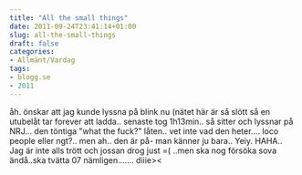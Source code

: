 ```yaml
---
title: "All the small things"
date: 2011-09-24T23:41:14+01:00
slug: all-the-small-things
draft: false
categories:
- Allmänt/Vardag
tags:
- blogg.se
- 2011
---
```

åh. önskar att jag kunde lyssna på blink nu (nätet här är så slött så en utubelåt tar forever att ladda.. senaste tog 1h13min.. så sitter och lyssnar på NRJ... den töntiga "what the fuck?" låten.. vet inte vad den heter.... loco people eller ngt?.. men ah.. den är på- man känner ju bara.. Yeiy. HAHA.. Jag är inte alls trött och jossan drog just =( ..men ska nog försöka sova ändå..ska tvätta 07 nämligen....... diiie><